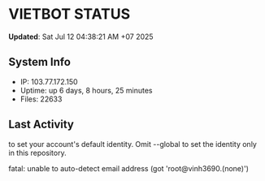 # VIETBOT STATUS
**Updated**: Sat Jul 12 04:38:21 AM +07 2025

## System Info
- IP: 103.77.172.150
- Uptime: up 6 days, 8 hours, 25 minutes
- Files: 22633

## Last Activity

to set your account's default identity.
Omit --global to set the identity only in this repository.

fatal: unable to auto-detect email address (got 'root@vinh3690.(none)')
